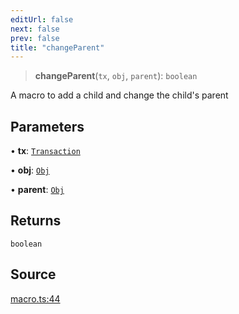 ```yaml
---
editUrl: false
next: false
prev: false
title: "changeParent"
---
```


> **changeParent**(`tx`, `obj`, `parent`): `boolean`

A macro to add a child and change the child's parent

## Parameters

• **tx**: [`Transaction`](/api-core/classes/transaction/)

• **obj**: [`Obj`](/api-core/classes/obj/)

• **parent**: [`Obj`](/api-core/classes/obj/)

## Returns

`boolean`

## Source

[macro.ts:44](https://github.com/dakhetov/dgmjs/blob/main/packages/core/src/macro.ts#L44)
